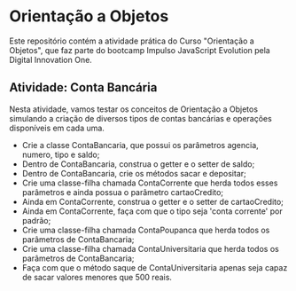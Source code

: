 # Orientação a Objetos
Este repositório contém a atividade prática do Curso "Orientação a Objetos", que faz parte do bootcamp Impulso JavaScript Evolution pela Digital Innovation One.

## Atividade: Conta Bancária
Nesta atividade, vamos testar os conceitos de Orientação a Objetos simulando a criação de diversos tipos de contas bancárias e operações disponíveis em cada uma.

- Crie a classe ContaBancaria, que possui os parâmetros agencia, numero, tipo e saldo;
- Dentro de ContaBancaria, construa o getter e o setter de saldo;
- Dentro de ContaBancaria, crie os métodos sacar e depositar;
- Crie uma classe-filha chamada ContaCorrente que herda todos esses parâmetros e ainda possua o parâmetro cartaoCredito;
- Ainda em ContaCorrente, construa o getter e o setter de cartaoCredito;
- Ainda em ContaCorrente, faça com que o tipo seja 'conta corrente' por padrão;
- Crie uma classe-filha chamada ContaPoupanca que herda todos os parâmetros de ContaBancaria;
- Crie uma classe-filha chamada ContaUniversitaria que herda todos os parâmetros de ContaBancaria;
- Faça com que o método saque de ContaUniversitaria apenas seja capaz de sacar valores menores que 500 reais.